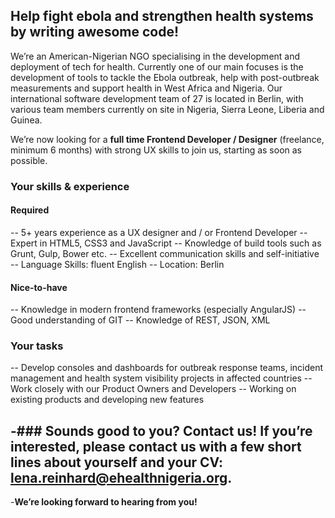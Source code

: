 ## Help fight ebola and strengthen health systems by writing awesome code!

We’re an American-Nigerian NGO specialising in the development and deployment of tech for health. Currently one of our main focuses is the development of tools to tackle the Ebola outbreak, help with post-outbreak measurements and support health in West Africa and Nigeria. Our international software development team of 27 is located in Berlin, with various team members currently on site in Nigeria, Sierra Leone, Liberia and Guinea.

We’re now looking for a __full time Frontend Developer / Designer__ (freelance, minimum 6 months) with strong UX skills to join us, starting as soon as possible.

### Your skills & experience
#### Required 
-- 5+ years experience as a UX designer and / or Frontend Developer
-- Expert in HTML5, CSS3 and JavaScript
-- Knowledge of build tools such as Grunt, Gulp, Bower etc.
-- Excellent communication skills and self-initiative
-- Language Skills: fluent English
-- Location: Berlin
#### Nice-to-have 
-- Knowledge in modern frontend frameworks (especially AngularJS)
-- Good understanding of GIT
-- Knowledge of REST, JSON, XML

### Your tasks
-- Develop consoles and dashboards for outbreak response teams, incident management and health system visibility projects in affected countries
-- Work closely with our Product Owners and Developers
-- Working on existing products and developing new features

-### Sounds good to you? Contact us!
If you’re interested, please contact us with a few short lines about yourself and your CV: lena.reinhard@ehealthnigeria.org.
-
-__We’re looking forward to hearing from you!__
